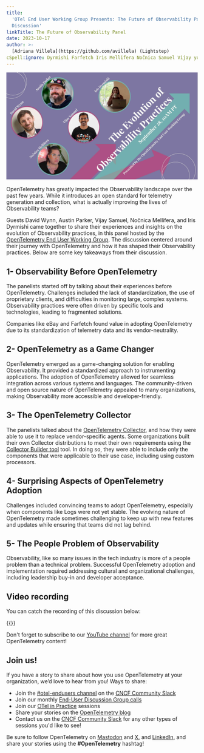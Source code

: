 ```yaml
---
title:
  'OTel End User Working Group Presents: The Future of Observability Panel
  Discussion'
linkTitle: The Future of Observability Panel
date: 2023-10-17
author: >-
  [Adriana Villela](https://github.com/avillela) (Lightstep)
cSpell:ignore: Dyrmishi Farfetch Iris Mellifera Nočnica Samuel Vijay youtube
---
```


![The Evolution of Observability Practices, featuring Guests David Wynn, Austin Parker, Vijay Samuel, Nočnica Mellifera, and Iris Dyrmishi](evolution-o11y-practices-social-card.jpeg)

OpenTelemetry has greatly impacted the Observability landscape over the past few
years. While it introduces an open standard for telemetry generation and
collection, what is actually improving the lives of Observability teams?

Guests David Wynn, Austin Parker, Vijay Samuel, Nočnica Mellifera, and Iris
Dyrmishi came together to share their experiences and insights on the evolution
of Observability practices, in this panel hosted by the [OpenTelemetry End User Working Group](/community/end-user/). The discussion centered around their journey with OpenTelemetry
and how it has shaped their Observability practices. Below are some key
takeaways from their discussion.

## 1- Observability Before OpenTelemetry

The panelists started off by talking about their experiences before
OpenTelemetry. Challenges included the lack of standardization, the use of
proprietary clients, and difficulties in monitoring large, complex systems.
Observability practices were often driven by specific tools and technologies,
leading to fragmented solutions.

Companies like eBay and Farfetch found value in adopting OpenTelemetry due to
its standardization of telemetry data and its vendor-neutrality.

## 2- OpenTelemetry as a Game Changer

OpenTelemetry emerged as a game-changing solution for enabling Observability. It
provided a standardized approach to instrumenting applications. The adoption of
OpenTelemetry allowed for seamless integration across various systems and
languages. The community-driven and open source nature of OpenTelemetry appealed
to many organizations, making Observability more accessible and
developer-friendly.

## 3- The OpenTelemetry Collector

The panelists talked about the [OpenTelemetry Collector](/docs/collector/), and
how they were able to use it to replace vendor-specific agents. Some
organizations built their own Collector distributions to meet their own
requirements using the
[Collector Builder tool](/docs/collector/custom-collector/) tool. In doing so,
they were able to include only the components that were applicable to their use
case, including using custom processors.

## 4- Surprising Aspects of OpenTelemetry Adoption

Challenges included convincing teams to adopt OpenTelemetry, especially when
components like Logs were not yet stable. The evolving nature of OpenTelemetry
made sometimes challenging to keep up with new features and updates while
ensuring that teams did not lag behind.

## 5- The People Problem of Observability

Observability, like so many issues in the tech industry is more of a people
problem than a technical problem. Successful OpenTelemetry adoption and
implementation required addressing cultural and organizational challenges,
including leadership buy-in and developer acceptance.

## Video recording

You can catch the recording of this discussion below:

{{<youtube zSeKL2-_sVg>}}

Don't forget to subscribe to our
[YouTube channel](https://youtube.com/@otel-official) for more great
OpenTelemetry content!

## Join us!

If you have a story to share about how you use OpenTelemetry at your
organization, we’d love to hear from you! Ways to share:

- Join the [#otel-endusers channel](/community/end-user/slack-channel/) on the
  [CNCF Community Slack](https://communityinviter.com/apps/cloud-native/cncf)
- Join our monthly
  [End-User Discussion Group calls](/community/end-user/discussion-group/)
- Join our [OTel in Practice](/community/end-user/otel-in-practice/) sessions
- Share your stories on the
  [OpenTelemetry blog](https://github.com/open-telemetry/opentelemetry.io/blob/954103a7444d691db3967121f0f1cb194af1dccb/README.md#submitting-a-blog-post)
- Contact us on the
  [CNCF Community Slack](https://communityinviter.com/apps/cloud-native/cncf)
  for any other types of sessions you'd like to see!

Be sure to follow OpenTelemetry on
[Mastodon](https://fosstodon.org/@opentelemetry) and
[X](https://x.com/opentelemetry), and
[LinkedIn](https://www.linkedin.com/company/opentelemetry/), and share your
stories using the **#OpenTelemetry** hashtag!
